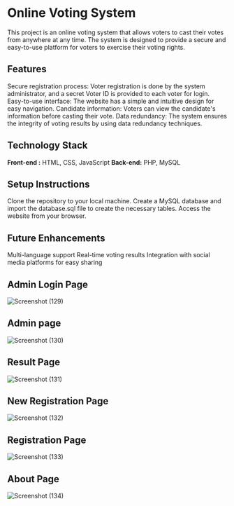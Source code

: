 # Online Voting System
This project is an online voting system that allows voters to cast their votes from anywhere at any time. The system is designed to provide a secure and easy-to-use platform for voters to exercise their voting rights.

## Features
  Secure registration process: Voter registration is done by the system administrator, and a secret Voter ID is provided to each voter for login.
  Easy-to-use interface: The website has a simple and intuitive design for easy navigation.
  Candidate information: Voters can view the candidate's information before casting their vote.
  Data redundancy: The system ensures the integrity of voting results by using data redundancy techniques.
  
## Technology Stack
  **Front-end :** HTML, CSS, JavaScript
  **Back-end:** PHP, MySQL

## Setup Instructions
  Clone the repository to your local machine.
  Create a MySQL database and import the database.sql file to create the necessary tables.
  Access the website from your browser.
## Future Enhancements
  Multi-language support
  Real-time voting results
  Integration with social media platforms for easy sharing

## Admin Login Page
![Screenshot (129)](https://user-images.githubusercontent.com/61372250/229615936-06c97663-1afa-42ce-b4ca-87f36e5e332b.png)

## Admin page
![Screenshot (130)](https://user-images.githubusercontent.com/61372250/229616000-c7a043db-35a4-40f0-beb1-3ef6ea74a125.png)

## Result Page
![Screenshot (131)](https://user-images.githubusercontent.com/61372250/229616022-b3bee012-4e1f-46b1-84d1-09a4f7ad2710.png)

## New Registration Page
![Screenshot (132)](https://user-images.githubusercontent.com/61372250/229616055-d0c4f37f-9a80-493c-b7d1-c174e07c633f.png)

## Registration Page
![Screenshot (133)](https://user-images.githubusercontent.com/61372250/229616199-65eeb263-4b0f-42f8-b92a-a0ec8197c9ac.png)

## About Page
![Screenshot (134)](https://user-images.githubusercontent.com/61372250/229616301-d7a487be-6d38-4404-bdda-bcb524c5f263.png)


